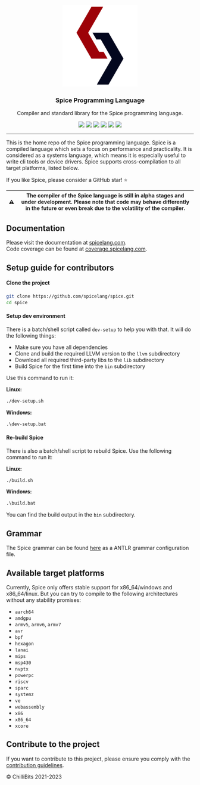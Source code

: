 <p align="center">
  <img alt="Spice Logo" src="./docs/docs/static/ak_spice-02-without-text.png" height="220" />
  <h3 align="center">Spice Programming Language</h3>
  <p align="center">Compiler and standard library for the Spice programming language.</p>
  <p align="center">
    <a target="_blank" href="https://github.com/spicelang/spice/releases/latest"><img src="https://img.shields.io/github/v/release/spicelang/spice?include_prereleases"></a>
    <a target="_blank" href="https://hub.docker.com/r/chillibits/spice"><img src="https://img.shields.io/docker/pulls/chillibits/spice"></a>
	<a target="_blank" href="https://github.com/spicelang/spice/actions/workflows/ci-cpp.yml"><img src="https://github.com/spicelang/spice/actions/workflows/ci-cpp.yml/badge.svg"></a>
	<a target="_blank" href="https://github.com/spicelang/spice/actions/workflows/codeql-analysis.yml"><img src="https://github.com/spicelang/spice/actions/workflows/codeql-analysis.yml/badge.svg"></a>
    <a target="_blank" href="https://makeapullrequest.com"><img src="https://img.shields.io/badge/PRs-welcome-brightgreen.svg"></a>
    <a target="_blank" href="./LICENSE.md"><img src="https://img.shields.io/github/license/spicelang/spice"></a>
  </p>
</p>

---

This is the home repo of the Spice programming language. Spice is a compiled language which sets a focus on performance and practicality. It is considered as a systems language, which means it is especially useful to write cli tools or device drivers. Spice supports cross-compilation to all target platforms, listed below.

If you like Spice, please consider a GitHub star! ⭐

| :warning: | The compiler of the Spice language is still in alpha stages and under development. Please note that code may behave differently in the future or even break due to the volatility of the compiler. |
|-----------|----------------------------------------------------------------------------------------------------------------------------------------------------------------------------------------------------|

## Documentation
Please visit the documentation at [spicelang.com](https://www.spicelang.com). <br>
Code coverage can be found at [coverage.spicelang.com](http://coverage.spicelang.com).

## Setup guide for contributors
#### Clone the project
```sh
git clone https://github.com/spicelang/spice.git
cd spice
```

#### Setup dev environment
There is a batch/shell script called `dev-setup` to help you with that. It will do the following things:

- Make sure you have all dependencies
- Clone and build the required LLVM version to the `llvm` subdirectory
- Download all required third-party libs to the `lib` subdirectory
- Build Spice for the first time into the `bin` subdirectory

Use this command to run it:

**Linux:** <br>
```sh
./dev-setup.sh
```

**Windows:** <br>
```bat
.\dev-setup.bat
```

#### Re-build Spice
There is also a batch/shell script to rebuild Spice. Use the following command to run it:

**Linux:** <br>
```sh
./build.sh
```

**Windows:** <br>
```bat
.\build.bat
```

You can find the build output in the `bin` subdirectory.

## Grammar
The Spice grammar can be found [here](./src/Spice.g4) as a ANTLR grammar configuration file.

## Available target platforms
Currently, Spice only offers stable support for x86_64/windows and x86_64/linux. But you can try to compile to the following architectures without any stability promises:

- `aarch64`
- `amdgpu`
- `armv5`, `armv6`, `armv7`
- `avr`
- `bpf`
- `hexagon`
- `lanai`
- `mips`
- `msp430`
- `nvptx`
- `powerpc`
- `riscv`
- `sparc`
- `systemz`
- `ve`
- `webassembly`
- `x86`
- `x86_64`
- `xcore`

## Contribute to the project
If you want to contribute to this project, please ensure you comply with the [contribution guidelines](./CONTRIBUTING.md).

© ChilliBits 2021-2023
